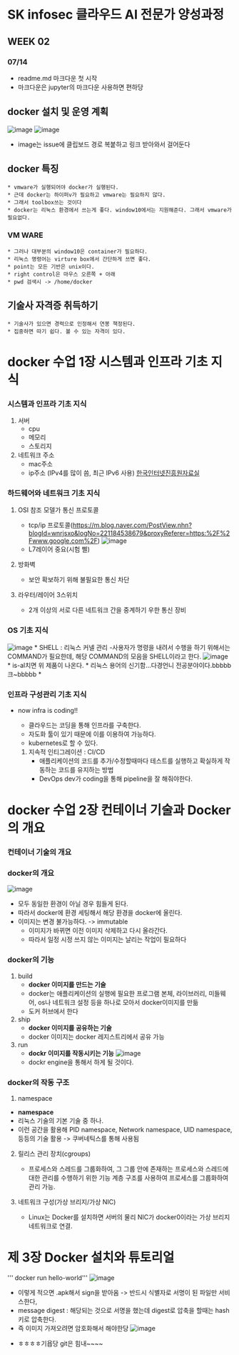 # SK infosec 클라우드 AI 전문가 양성과정

## WEEK 02
### 07/14
* readme.md 마크다운 첫 시작
* 마크다운은 jupyter의 마크다운 사용하면 편하당

## docker 설치 및 운영 계획
![image](/uploads/4acbd46102919f769b48312216fc0111/image.png)
![image](/uploads/d21cee4a3aec09bf754f83bb1081ce35/image.png)
* image는 issue에 클립보드 경로 복붙하고 링크 받아와서 걸어둔다

## docker 특징
    * vmware가 실행되어야 docker가 실행된다.
    * 근데 docker는 하이퍼v가 필요하고 vmware는 필요하지 않다.
    * 그래서 toolbox쓰는 것이다
    * docker는 리눅스 환경에서 쓰는게 좋다. window10에서는 지원해준다. 그래서 vmware가 필요없다.
### VM WARE
    * 그러나 대부분의 window10은 container가 필요하다.
    * 리눅스 명령어는 virture box에서 간단하게 쓰면 좋다.
    * point는 모든 기반은 unix이다.
    * right control은 마우스 오른쪽 + 아래
    * pwd 검색시 -> /home/docker


## 기술사 자격증 취득하기
    * 기술사가 있으면 경력으로 인정해서 연봉 책정된다.
    * 집중하면 따기 쉽다. 볼 수 있는 자격이 있다.

# docker 수업 1장 시스템과 인프라 기초 지식

### 시스템과 인프라 기초 지식
1. 서버
    * cpu
    * 메모리
    * 스토리지
2. 네트워크 주소
    * mac주소
    * ip주소 (IPv4를 많이 씀, 최근 IPv6 사용)
    [한국인터넷진흥원자료실](https://www.kisa.or.kr/public/laws/laws3.jsp)
### 하드웨어와 네트워크 기초 지식
1. OSI 참조 모델가 통신 프로토콜
    * tcp/ip 프로토콜(https://m.blog.naver.com/PostView.nhn?blogId=wnrjsxo&logNo=221184538679&proxyReferer=https:%2F%2Fwww.google.com%2F)
    ![image](/uploads/0dae251da806c18d0ef3e2ffc3cc4bde/image.png)
    * L7레이어 중요(시험 삘)

2. 방화벽
    * 보안 확보하기 위해 불필요한 통신 차단
3. 라우터/레이어 3스위치
    * 2개 이상의 서로 다른 네트워크 간을 중계하기 우한 통신 장비

### OS 기초 지식
![image](/uploads/db2972022aff15918cee80d91623612f/image.png)
    * SHELL : 리눅스 커넬 관리
        -사용자가 명령을 내려서 수행을 하기 위해서는 COMMAND가 필요한데, 해당 COMMAND의 모음을 SHELL이라고 한다.
    ![image](/uploads/8168dc73b34e1285093a0c65882cf262/image.png)
    * is-al치면 위 제품이 나온다.
    * 리눅스 용어의 신기함...다경언니 전공분야이다.bbbbb크~bbbbb
    * 
### 인프라 구성관리 기초 지식
* now infra is coding!!

    * 클라우드는 코딩을 통해 인프라를 구축한다.
    * 자도화 툴이 있기 때문에 이를 이용하여 가능하다.
    * kubernetes로 할 수 있다.

    1. 지속적 인티그레이션 : CI/CD
        * 애플리케이션의 코드를 추가/수정할때마다 테스트를 실행하고 확실하게 작동하는 코드를 유지하는 방법
        * DevOps dev가 coding을 통해 pipeline을 잘 해줘야한다.

# docker 수업 2장 컨테이너 기술과 Docker의 개요

### 컨테이너 기술의 개요
### docker의 개요
![image](/uploads/4c370b10c1b5490621d157f195ed1e2e/image.png)
* 모두 동일한 환경이 아닐 경우 힘들게 된다.
* 따라서 docker에 환경 세팅해서 해당 환경을 docker에 올린다.
* 이미지는 변경 불가능하다. -> immutable
    * 이미지가 바뀌면 이전 이미지 삭제하고 다시 올라간다.
    * 따라서 일정 시정 쓰지 않는 이미지는 날리는 작업이 필요하다
### docker의 기능
1. build
    * __docker 이미지를 만드는 기술__
    * docker는 애플리케이션의 실행에 필요한 프로그램 본체, 라이브러리, 미들웨어, os나 네트워크 설정 등을 하나로 모아서 docker이미지를 만듦
    * 도커 허브에서 한다
2. ship
    * __docker 이미지를 공유하는 기술__
    * docker 이미지는 docker 레지스트리에서 공유 가능
3. run
    * __dockr 이미지를 작동시키는 기능__
![image](/uploads/8ded5d5bac59e8d650d4c1191526c1f5/image.png)
    * dockr engine을 통해서 하게 될 것이다.

### docker의 작동 구조
1. namespace
* __namespace__
* 리눅스 기술의 기본 기술 중 하나.
* 이런 공간을 활용해 PID namespace, Network namespace, UID namespace, 등등의 기술 활용 -> 쿠버네틱스를 통해 사용됨

2. 릴리스 관리 장치(cgroups)
    * 프로세스와 스레드를 그룹화하여, 그 그룹 안에 존재하는 프로세스와 스레드에 대한 관리를 수행하기 위한 기능 계층 구조를 사용하여 프로세스를 그룹화하여 관리 가능. 

3. 네트워크 구성(가상 브리지/가상 NIC)
    * Linux는 Docker를 설치하면 서버의 물리 NIC가 docker0이라는 가상 브리지 네트워크로 연결. 

# 제 3장 Docker 설치와 튜토리얼
''' docker run hello-world'''
![image](/uploads/1c4067f364ad8df3dfe0503b88d3c8cc/image.png)
* 이렇게 적으면  .apk해서 sign을 받아옴 -> 반드시 식별자로 서명이 된 파일만 서비스한다,
* message digest : 해당되는 것으로 서명을 했는데 digest로 압축을 할때는 hash키로 압축한다.
* 즉 이미지 가져오려면 암호화해서 해야한당
![image](/uploads/f80b7fdb86a07da54a1292ec8d127d19/image.png)
- ㅎㅎㅎㅎ기욥당 git은 힘내~~~~

